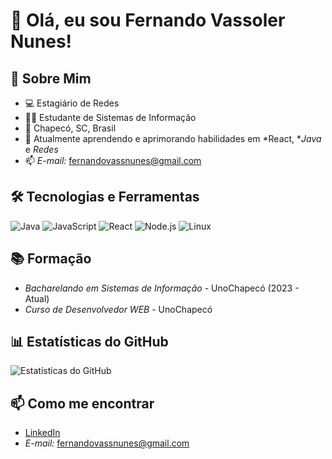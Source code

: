 
# 👋 Olá, eu sou Fernando Vassoler Nunes!

## 🚀 Sobre Mim
- 💻 Estagiário de Redes
- 👨‍💻 Estudante de Sistemas de Informação
- 📍 Chapecó, SC, Brasil
- 🌱 Atualmente aprendendo e aprimorando habilidades em *React, **Java* e *Redes*
- 📫 *E-mail:* fernandovassnunes@gmail.com

## 🛠 Tecnologias e Ferramentas
![Java](https://img.shields.io/badge/Java-ED8B00?style=flat&logo=openjdk&logoColor=white)
![JavaScript](https://img.shields.io/badge/JavaScript-F7DF1E?style=for-the-badge&logo=javascript&logoColor=black)
![React](https://img.shields.io/badge/React-61DAFB?style=for-the-badge&logo=react&logoColor=black)
![Node.js](https://img.shields.io/badge/Node.js-339933?style=for-the-badge&logo=node.js&logoColor=white)
![Linux](https://img.shields.io/badge/Linux-FCC624?style=for-the-badge&logo=linux&logoColor=black)

## 📚 Formação
- *Bacharelando em Sistemas de Informação* - UnoChapecó (2023 - Atual)
- *Curso de Desenvolvedor WEB* - UnoChapecó

## 📊 Estatísticas do GitHub
![Estatísticas do GitHub](https://github-readme-stats.vercel.app/api?username=FernandoVass&show_icons=true&theme=radical)

## 📫 Como me encontrar
- [LinkedIn](https://www.linkedin.com/in/fernando-vassoler-4a830b226/)
- *E-mail:* fernandovassnunes@gmail.com 

<!--
**FernandoVass/FernandoVass** is a ✨ _special_ ✨ repository because its `README.md` (this file) appears on your GitHub profile.

Here are some ideas to get you started:

- 🔭 I’m currently working on ...
- 🌱 I’m currently learning ...
- 👯 I’m looking to collaborate on ...
- 🤔 I’m looking for help with ...
- 💬 Ask me about ...
- 📫 How to reach me: ...
- 😄 Pronouns: ...
- ⚡ Fun fact: ...
-->
